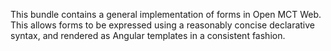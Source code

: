 This bundle contains a general implementation of forms in Open MCT Web. 
This allows forms to be expressed using a reasonably concise declarative 
syntax, and rendered as Angular templates in a consistent fashion. 
